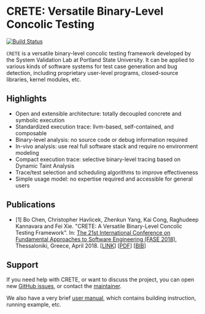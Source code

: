 # CRETE: Versatile Binary-Level Concolic Testing

[![Build Status](https://travis-ci.org/SVL-PSU/crete-dev.svg?branch=master)](https://travis-ci.org/SVL-PSU/crete-dev)

`CRETE` is a versatile binary-level concolic testing framework developed by
the System Validation Lab at Portland State University. It can be applied to
various kinds of software systems for test case generation and bug detection,
including proprietary user-level programs, closed-source libraries, kernel
modules, etc.

## Highlights

* Open and extensible architecture: totally decoupled concrete and symbolic
  execution
* Standardized execution trace: llvm-based, self-contained, and composable
* Binary-level analysis: no source code or debug information required
* In-vivo analysis: use real full software stack and require no environment
  modeling
* Compact execution trace: selective binary-level tracing based on Dynamic Taint
  Analysis
* Trace/test selection and scheduling algorithms to improve effectiveness
* Simple usage model: no expertise required and accessible for general users

## Publications

* [1] Bo Chen, Christopher Havlicek, Zhenkun Yang, Kai Cong, Raghudeep Kannavara and
 Fei Xie. "CRETE: A Versatile Binary-Level Concolic Testing Framework".
 In: [The 21st International Conference on Fundamental Approaches to Software
 Engineering (FASE 2018)](https://www.etaps.org/index.php/2018/fase),
 Thessaloniki, Greece, April 2018.
 [[LINK](https://link.springer.com/chapter/10.1007/978-3-319-89363-1_16)]
 [[PDF](https://link.springer.com/content/pdf/10.1007%2F978-3-319-89363-1_16.pdf)]
 [[BIB](https://citation-needed.springer.com/v2/references/10.1007/978-3-319-89363-1_16?format=bibtex&flavour=citation)]

## Support
If you need help with CRETE, or want to discuss the project, you can open new
[GitHub issues](https://github.com/SVL-PSU/crete-dev/issues/new), or contact the
[maintainer](https://github.com/likebreath).

We also have a very brief [user
manual](./user_manual.md), which
contains building instruction, running example, etc.
